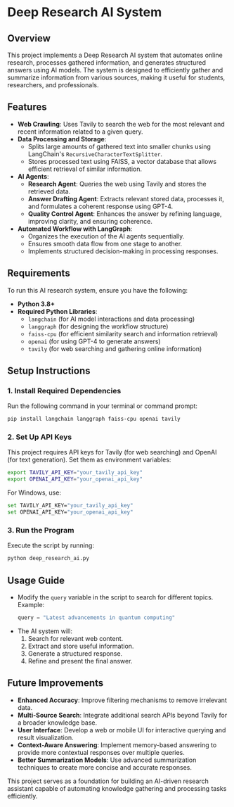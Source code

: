 # Deep Research AI System

## Overview
This project implements a Deep Research AI system that automates online research, processes gathered information, and generates structured answers using AI models. The system is designed to efficiently gather and summarize information from various sources, making it useful for students, researchers, and professionals.

## Features
- **Web Crawling**: Uses Tavily to search the web for the most relevant and recent information related to a given query.
- **Data Processing and Storage**:
  - Splits large amounts of gathered text into smaller chunks using LangChain's `RecursiveCharacterTextSplitter`.
  - Stores processed text using FAISS, a vector database that allows efficient retrieval of similar information.
- **AI Agents**:
  - **Research Agent**: Queries the web using Tavily and stores the retrieved data.
  - **Answer Drafting Agent**: Extracts relevant stored data, processes it, and formulates a coherent response using GPT-4.
  - **Quality Control Agent**: Enhances the answer by refining language, improving clarity, and ensuring coherence.
- **Automated Workflow with LangGraph**:
  - Organizes the execution of the AI agents sequentially.
  - Ensures smooth data flow from one stage to another.
  - Implements structured decision-making in processing responses.

## Requirements
To run this AI research system, ensure you have the following:
- **Python 3.8+**
- **Required Python Libraries**:
  - `langchain` (for AI model interactions and data processing)
  - `langgraph` (for designing the workflow structure)
  - `faiss-cpu` (for efficient similarity search and information retrieval)
  - `openai` (for using GPT-4 to generate answers)
  - `tavily` (for web searching and gathering online information)

## Setup Instructions
### 1. Install Required Dependencies
Run the following command in your terminal or command prompt:
   ```sh
   pip install langchain langgraph faiss-cpu openai tavily
   ```

### 2. Set Up API Keys
This project requires API keys for Tavily (for web searching) and OpenAI (for text generation). Set them as environment variables:
   ```sh
   export TAVILY_API_KEY="your_tavily_api_key"
   export OPENAI_API_KEY="your_openai_api_key"
   ```

For Windows, use:
   ```sh
   set TAVILY_API_KEY="your_tavily_api_key"
   set OPENAI_API_KEY="your_openai_api_key"
   ```

### 3. Run the Program
Execute the script by running:
   ```sh
   python deep_research_ai.py
   ```

## Usage Guide
- Modify the `query` variable in the script to search for different topics. Example:
   ```python
   query = "Latest advancements in quantum computing"
   ```
- The AI system will:
  1. Search for relevant web content.
  2. Extract and store useful information.
  3. Generate a structured response.
  4. Refine and present the final answer.

## Future Improvements
- **Enhanced Accuracy**: Improve filtering mechanisms to remove irrelevant data.
- **Multi-Source Search**: Integrate additional search APIs beyond Tavily for a broader knowledge base.
- **User Interface**: Develop a web or mobile UI for interactive querying and result visualization.
- **Context-Aware Answering**: Implement memory-based answering to provide more contextual responses over multiple queries.
- **Better Summarization Models**: Use advanced summarization techniques to create more concise and accurate responses.

This project serves as a foundation for building an AI-driven research assistant capable of automating knowledge gathering and processing tasks efficiently.

